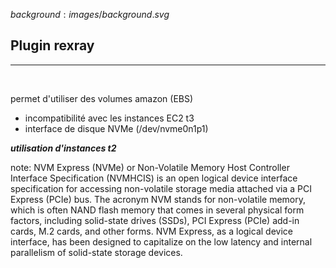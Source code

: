 $background:images/background.svg$
## Plugin rexray
---
<br/>

permet d'utiliser des volumes amazon (EBS)
* incompatibilité avec les instances EC2 t3
* interface de disque NVMe (/dev/nvme0n1p1)

***utilisation d'instances t2***

note:
NVM Express (NVMe) or Non-Volatile Memory Host Controller Interface Specification (NVMHCIS) is an open logical device interface specification for accessing non-volatile storage media attached via a PCI Express (PCIe) bus. The acronym NVM stands for non-volatile memory, which is often NAND flash memory that comes in several physical form factors, including solid-state drives (SSDs), PCI Express (PCIe) add-in cards, M.2 cards, and other forms. NVM Express, as a logical device interface, has been designed to capitalize on the low latency and internal parallelism of solid-state storage devices.
